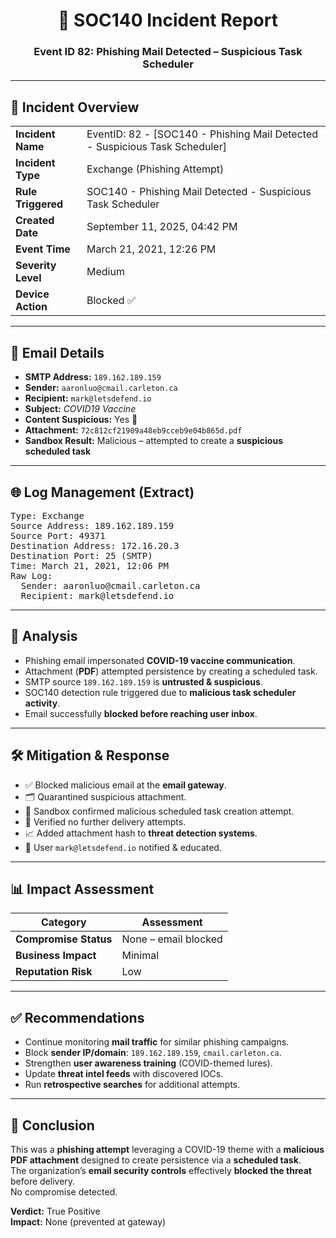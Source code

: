 <h1 align="center">📧 SOC140 Incident Report</h1>
<h3 align="center">Event ID 82: Phishing Mail Detected – Suspicious Task Scheduler</h3>

---

## 📌 Incident Overview
<table>
<tr><td><b>Incident Name</b></td><td>EventID: 82 - [SOC140 - Phishing Mail Detected - Suspicious Task Scheduler]</td></tr>
<tr><td><b>Incident Type</b></td><td>Exchange (Phishing Attempt)</td></tr>
<tr><td><b>Rule Triggered</b></td><td>SOC140 - Phishing Mail Detected - Suspicious Task Scheduler</td></tr>
<tr><td><b>Created Date</b></td><td>September 11, 2025, 04:42 PM</td></tr>
<tr><td><b>Event Time</b></td><td>March 21, 2021, 12:26 PM</td></tr>
<tr><td><b>Severity Level</b></td><td>Medium</td></tr>
<tr><td><b>Device Action</b></td><td>Blocked ✅</td></tr>
</table>

---

## 📩 Email Details
- **SMTP Address:** `189.162.189.159`  
- **Sender:** `aaronluo@cmail.carleton.ca`  
- **Recipient:** `mark@letsdefend.io`  
- **Subject:** *COVID19 Vaccine*  
- **Content Suspicious:** Yes 🚩  
- **Attachment:** `72c812cf21909a48eb9cceb9e04b865d.pdf`  
- **Sandbox Result:** Malicious – attempted to create a **suspicious scheduled task**  

---

## 🌐 Log Management (Extract)
<pre>
Type: Exchange
Source Address: 189.162.189.159
Source Port: 49371
Destination Address: 172.16.20.3
Destination Port: 25 (SMTP)
Time: March 21, 2021, 12:06 PM
Raw Log:
  Sender: aaronluo@cmail.carleton.ca
  Recipient: mark@letsdefend.io
</pre>

---

## 🔎 Analysis
- Phishing email impersonated **COVID-19 vaccine communication**.  
- Attachment (**PDF**) attempted persistence by creating a scheduled task.  
- SMTP source `189.162.189.159` is **untrusted & suspicious**.  
- SOC140 detection rule triggered due to **malicious task scheduler activity**.  
- Email successfully **blocked before reaching user inbox**.  

---

## 🛠 Mitigation & Response
- ✅ Blocked malicious email at the **email gateway**.  
- 🗂 Quarantined suspicious attachment.  
- 🔬 Sandbox confirmed malicious scheduled task creation attempt.  
- 🔎 Verified no further delivery attempts.  
- 📈 Added attachment hash to **threat detection systems**.  
- 👤 User `mark@letsdefend.io` notified & educated.  

---

## 📊 Impact Assessment
| Category | Assessment |
|----------|------------|
| **Compromise Status** | None – email blocked |
| **Business Impact** | Minimal |
| **Reputation Risk** | Low |

---

## ✅ Recommendations
- Continue monitoring **mail traffic** for similar phishing campaigns.  
- Block **sender IP/domain**: `189.162.189.159`, `cmail.carleton.ca`.  
- Strengthen **user awareness training** (COVID-themed lures).  
- Update **threat intel feeds** with discovered IOCs.  
- Run **retrospective searches** for additional attempts.  

---

## 📝 Conclusion
This was a **phishing attempt** leveraging a COVID-19 theme with a **malicious PDF attachment** designed to create persistence via a **scheduled task**.  
The organization’s **email security controls** effectively **blocked the threat** before delivery.  
No compromise detected.  

**Verdict:** True Positive  
**Impact:** None (prevented at gateway)  

